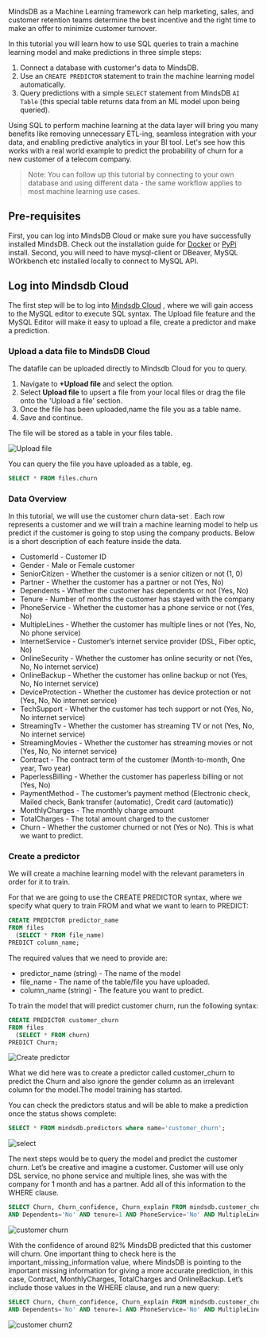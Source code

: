 
MindsDB as a Machine Learning framework can help marketing, sales, and customer retention teams determine the best incentive and the right time to make an offer to minimize customer turnover.

In this tutorial you will learn how to use SQL queries to train a machine learning model and make predictions in three simple steps:

1. Connect a database with customer's data to MindsDB.
2. Use an `CREATE PREDICTOR` statement to train the machine learning model automatically.
3. Query predictions with a simple `SELECT` statement from MindsDB `AI Table` (this special table returns data from an ML model upon being queried).

Using SQL to perform machine learning at the data layer will bring you many benefits like removing unnecessary ETL-ing, seamless integration with your data, and enabling predictive analytics in your BI tool.  Let's see how this works with a real world example to predict the probability of churn for a new customer of a telecom company.

> Note: You can follow up this tutorial by connecting to your own database and using different data - the same workflow applies to most machine learning use cases.

## Pre-requisites

First, you can log into MindsDB Cloud or make sure you have successfully installed MindsDB. Check out the installation guide for [Docker](/deployment/docker/) or [PyPi](/deployment/source/) install. Second, you will need to have mysql-client or DBeaver, MySQL WOrkbench etc installed locally to connect to MySQL API.

## Log into Mindsdb Cloud

The first step will be to log into [Mindsdb Cloud](https://docs.mindsdb.com/deployment/cloud/) , where we will gain access to the MySQL editor to execute SQL syntax. The Upload file feature and the MySQL Editor will make it easy to upload a file, create a predictor and make a prediction.

### Upload a data file to MindsDB Cloud

The datafile can be uploaded directly to Mindsdb Cloud for you to query. 

1. Navigate to **+Upload file** and select the option.
2. Select **Upload file** to upsert a file from your local files or drag the file onto the 'Upload a file' section.
3. Once the file has been uploaded,name the file you as a table name.
4. Save and continue.

The file will be stored as a table in your files table.

![Upload file](/assets/sql/tutorials/customer_churn/upload.png)

You can query the file you have uploaded as a table, eg.

```sql
SELECT * FROM files.churn
```

### Data Overview

In this tutorial, we will use the customer churn data-set . Each row represents a customer and we will train a machine learning model to help us predict if the customer is going to stop using the company products. Below is a short description of each feature inside the data.

- CustomerId - Customer ID
- Gender - Male or Female customer
-  SeniorCitizen - Whether the customer is a senior citizen or not (1, 0)
-  Partner - Whether the customer has a partner or not (Yes, No)
-  Dependents - Whether the customer has dependents or not (Yes, No)
-  Tenure - Number of months the customer has stayed with the company
-  PhoneService - Whether the customer has a phone service or not (Yes, No)
-  MultipleLines - Whether the customer has multiple lines or not (Yes, No, No phone service)
-  InternetService - Customer’s internet service provider (DSL, Fiber optic, No)
-  OnlineSecurity - Whether the customer has online security or not (Yes, No, No internet service)
-  OnlineBackup - Whether the customer has online backup or not (Yes, No, No internet service)
-  DeviceProtection - Whether the customer has device protection or not (Yes, No, No internet service)
-  TechSupport - Whether the customer has tech support or not (Yes, No, No internet service)
-  StreamingTv - Whether the customer has streaming TV or not (Yes, No, No internet service)
-  StreamingMovies - Whether the customer has streaming movies or not (Yes, No, No internet service)
-  Contract - The contract term of the customer (Month-to-month, One year, Two year)
-  PaperlessBilling - Whether the customer has paperless billing or not (Yes, No)
-  PaymentMethod - The customer’s payment method (Electronic check, Mailed check, Bank transfer (automatic), Credit card (automatic))
-  MonthlyCharges - The monthly charge amount
-  TotalCharges - The total amount charged to the customer
-  Churn - Whether the customer churned or not (Yes or No). This is what we want to predict.


### Create a predictor

We will create a machine learning model with the relevant parameters in order for it to train.

For that we are going to use the CREATE PREDICTOR syntax, where we specify what query to train FROM and what we want to learn to PREDICT:

```sql
CREATE PREDICTOR predictor_name
FROM files
  (SELECT * FROM file_name)
PREDICT column_name;
```

The required values that we need to provide are:

- predictor_name (string) - The name of the model
- file_name - The name of the table/file you have uploaded.
- column_name (string) - The feature you want to predict.

To train the model that will predict customer churn, run the following syntax:

```sql
CREATE PREDICTOR customer_churn
FROM files
  (SELECT * FROM churn)
PREDICT Churn;
```

![Create predictor](/assets/sql/tutorials/customer_churn/create_churn.png)

What we did here was to create a predictor called customer_churn to predict the Churn and also ignore the gender column as an irrelevant column for the model.The model training has started. 

You can check the predictors status and will be able to make a prediction once the status shows complete:

```sql
SELECT * FROM mindsdb.predictors where name='customer_churn';
```

![select](/assets/sql/tutorials/customer_churn/select.png)

The next steps would be to query the model and predict the customer churn. Let’s be creative and imagine a customer. Customer will use only DSL service, no phone service and multiple lines, she was with the company for 1 month and has a partner. Add all of this information to the WHERE clause.

```sql
SELECT Churn, Churn_confidence, Churn_explain FROM mindsdb.customer_churn WHERE SeniorCitizen=0 AND Partner='Yes' 
AND Dependents='No' AND tenure=1 AND PhoneService='No' AND MultipleLines='No phone service' AND InternetService='DSL';
```

![customer churn](/assets/sql/tutorials/customer_churn/customer_churn.png)

With the confidence of around 82% MindsDB predicted that this customer will churn. One important thing to check here is the important_missing_information value, where MindsDB is pointing to the important missing information for giving a more accurate prediction, in this case, Contract, MonthlyCharges, TotalCharges and OnlineBackup. Let’s include those values in the WHERE clause, and run a new query:

```sql
SELECT Churn, Churn_confidence, Churn_explain FROM mindsdb.customer_churn WHERE SeniorCitizen=0 AND Partner='Yes' 
AND Dependents='No' AND tenure=1 AND PhoneService='No' AND MultipleLines='No phone service' AND InternetService='DSL' AND OnlineSecurity='No' AND OnlineBackup='Yes' AND DeviceProtection='No' AND TechSupport='No' AND StreamingTV='No' AND StreamingMovies='No' AND Contract='Month-to-month' AND PaperlessBilling='Yes' AND PaymentMethod='Electronic check' AND MonthlyCharges=29.85 AND TotalCharges=29.85;
```

![customer churn2](/assets/sql/tutorials/customer_churn/customer_churn2.png)
